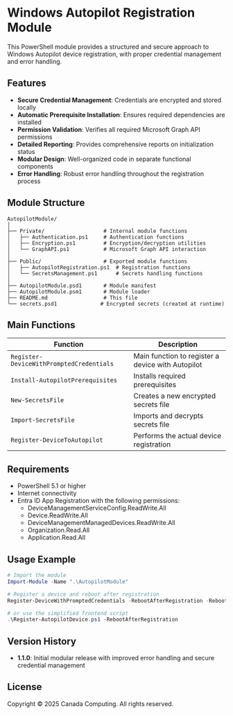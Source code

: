 # Windows Autopilot Registration Module

This PowerShell module provides a structured and secure approach to Windows Autopilot device registration, with proper credential management and error handling.

## Features

- **Secure Credential Management**: Credentials are encrypted and stored locally
- **Automatic Prerequisite Installation**: Ensures required dependencies are installed
- **Permission Validation**: Verifies all required Microsoft Graph API permissions
- **Detailed Reporting**: Provides comprehensive reports on initialization status
- **Modular Design**: Well-organized code in separate functional components
- **Error Handling**: Robust error handling throughout the registration process

## Module Structure

```
AutopilotModule/
│
├── Private/                   # Internal module functions
│   ├── Authentication.ps1     # Authentication functions
│   ├── Encryption.ps1         # Encryption/decryption utilities
│   └── GraphAPI.ps1           # Microsoft Graph API interaction
│
├── Public/                    # Exported module functions
│   ├── AutopilotRegistration.ps1  # Registration functions
│   └── SecretsManagement.ps1      # Secrets handling functions
│
├── AutopilotModule.psd1       # Module manifest
├── AutopilotModule.psm1       # Module loader
├── README.md                  # This file
└── secrets.psd1              # Encrypted secrets (created at runtime)
```

## Main Functions

| Function | Description |
|----------|-------------|
| `Register-DeviceWithPromptedCredentials` | Main function to register a device with Autopilot |
| `Install-AutopilotPrerequisites` | Installs required prerequisites |
| `New-SecretsFile` | Creates a new encrypted secrets file |
| `Import-SecretsFile` | Imports and decrypts secrets file |
| `Register-DeviceToAutopilot` | Performs the actual device registration |

## Requirements

- PowerShell 5.1 or higher
- Internet connectivity
- Entra ID App Registration with the following permissions:
  - DeviceManagementServiceConfig.ReadWrite.All
  - Device.ReadWrite.All
  - DeviceManagementManagedDevices.ReadWrite.All
  - Organization.Read.All
  - Application.Read.All

## Usage Example

```powershell
# Import the module
Import-Module -Name ".\AutopilotModule"

# Register a device and reboot after registration
Register-DeviceWithPromptedCredentials -RebootAfterRegistration -RebootDelay 10

# or use the simplified frontend script
.\Register-AutopilotDevice.ps1 -RebootAfterRegistration
```

## Version History

- **1.1.0**: Initial modular release with improved error handling and secure credential management

## License

Copyright © 2025 Canada Computing. All rights reserved.
